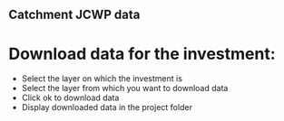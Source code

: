 ## Catchment JCWP data
# Download data for the investment:

* Select the layer on which the investment is
* Select the layer from which you want to download data
* Click ok to download data
* Display downloaded data in the project folder